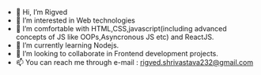 - 👋 Hi, I’m Rigved
- 👀 I’m interested in Web technologies
- 🌱 I’m comfortable with HTML,CSS,javascript(including advanced concepts of JS like OOPs,Asyncronous JS etc) and ReactJS.
- 🌱 I’m currently learning Nodejs.
- 💞️ I’m looking to collaborate in Frontend development projects.
- 📫 You can reach me through e-mail : rigved.shrivastava232@gmail.com

<!---
Rigved29/Rigved29 is a ✨ special ✨ repository because its `README.md` (this file) appears on your GitHub profile.
You can click the Preview link to take a look at your changes.
--->
